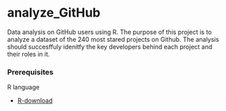 # analyze_GitHub
Data analysis on GitHub users using R.
The purpose of this project is to analyze a dataset of the 240 most stared projects on Github. The analysis should
succesffuly idenitfy the key developers behind each project and their roles in it.
### Prerequisites
R language
* [R-download](https://www.r-project.org/)
